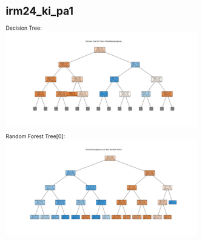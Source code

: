 # irm24_ki_pa1
Decision Tree:
![Decision Tree](decision_tree.png "Decision Tree")

Random Forest Tree[0]:
![Decision Tree](random_forest_tree.png "Decision Tree")

